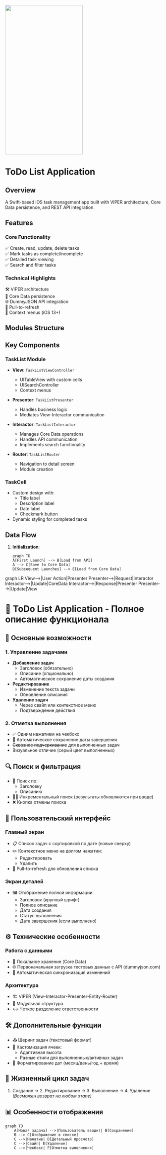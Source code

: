 <img src="https://github.com/PaulRommel/ToDo/blob/main/demo/me.gif" width="250" height="480"/>

# ToDo List Application

## Overview
A Swift-based iOS task management app built with VIPER architecture, Core Data persistence, and REST API integration.

## Features

### Core Functionality
✅ Create, read, update, delete tasks  
✅ Mark tasks as complete/incomplete  
✅ Detailed task viewing  
✅ Search and filter tasks  

### Technical Highlights
🛠 VIPER architecture  
💾 Core Data persistence  
🌐 DummyJSON API integration  
🔄 Pull-to-refresh  
📱 Context menus (iOS 13+)  

## Modules Structure

## Key Components

### TaskList Module
- **View**: `TaskListViewController`
  - UITableView with custom cells
  - UISearchController
  - Context menus

- **Presenter**: `TaskListPresenter`
  - Handles business logic
  - Mediates View-Interactor communication

- **Interactor**: `TaskListInteractor`
  - Manages Core Data operations
  - Handles API communication
  - Implements search functionality

- **Router**: `TaskListRouter`
  - Navigation to detail screen
  - Module creation

### TaskCell
- Custom design with:
  - Title label
  - Description label
  - Date label  
  - Checkmark button
- Dynamic styling for completed tasks

## Data Flow
1. **Initialization**:
   ```mermaid
   graph TD
   A[First Launch] --> B[Load from API]
   A --> C[Save to Core Data]
   D[Subsequent Launches] --> E[Load from Core Data]

graph LR
View-->|User Action|Presenter
Presenter-->|Request|Interactor
Interactor-->|Update|CoreData
Interactor-->|Response|Presenter
Presenter-->|Update|View

# 📝 ToDo List Application - Полное описание функционала

## 📌 Основные возможности

### 1. Управление задачами
- **Добавление задач**
  - Заголовок (обязательно)
  - Описание (опционально)
  - Автоматическое сохранение даты создания
- **Редактирование**
  - Изменение текста задачи
  - Обновление описания
- **Удаление задач**
  - Через свайп или контекстное меню
  - Подтверждение действия

### 2. Отметка выполнения
- ✅ Одним нажатием на чекбокс
- 📅 Автоматическое сохранение даты завершения
- ~~Сквозное подчеркивание~~ для выполненных задач
- Визуальное отличие (серый цвет выполненных)

## 🔍 Поиск и фильтрация
- 🔎 Поиск по:
  - Заголовку
  - Описанию
- 🕵️‍♂️ Инкрементальный поиск (результаты обновляются при вводе)
- ❌ Кнопка отмены поиска

## 📱 Пользовательский интерфейс
### Главный экран
- 📋 Список задач с сортировкой по дате (новые сверху)
- ✏️ Контекстное меню на долгом нажатии:
  - Редактировать
  - Удалить
- 🔄 Pull-to-refresh для обновления списка

### Экран деталей
- 🖼️ Отображение полной информации:
  - Заголовок (крупный шрифт)
  - Полное описание
  - Дата создания
  - Статус выполнения
  - Дата завершения (если выполнено)

## ⚙️ Технические особенности
### Работа с данными
- 💾 Локальное хранение (Core Data)
- 🌐 Первоначальная загрузка тестовых данных с API (dummyjson.com)
- 🔄 Автоматическая синхронизация изменений

### Архитектура
- 🏗 VIPER (View-Interactor-Presenter-Entity-Router)
- 🧩 Модульная структура
- ↔️ Четкое разделение ответственности

## 🛠 Дополнительные функции
- 📤 Шеринг задач (текстовый формат)
- 🎨 Кастомизация ячеек:
  - Адаптивная высота
  - Разные стили для выполненных/активных задач
- 📅 Форматирование дат (месяц/день/год + время)

## 🔄 Жизненный цикл задач
1. Создание → 2. Редактирование → 3. Выполнение → 4. Удаление  
*(Возможен возврат на любом этапе)*

## 📊 Особенности отображения
```mermaid
graph TD
    A[Новая задача] -->|Пользователь вводит| B[Сохранение]
    B --> C[Отображение в списке]
    C -->|Нажатие| D[Детальный просмотр]
    C -->|Свайп| E[Удаление]
    C -->|Чекбокс| F[Отметка выполнения]
